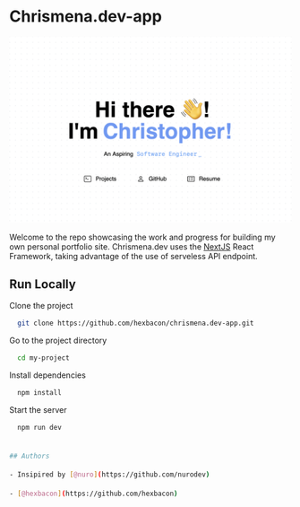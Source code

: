 # Chrismena.dev-app

![alt text](./public/assets/images/homepage.png "chrismena.dev")

Welcome to the repo showcasing the work and progress for building my own personal portfolio site. Chrismena.dev uses the [NextJS](https://nextjs.org) React Framework, taking advantage of the use of serveless API endpoint.



## Run Locally

Clone the project

```bash
  git clone https://github.com/hexbacon/chrismena.dev-app.git
```

Go to the project directory

```bash
  cd my-project
```

Install dependencies

```bash
  npm install
```

Start the server

```bash
  npm run dev


## Authors

- Insipired by [@nuro](https://github.com/nurodev)

- [@hexbacon](https://github.com/hexbacon)


